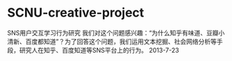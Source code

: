 SCNU-creative-project
=====================

SNS用户交互学习行为研究
我们对这个问题感兴趣：“为什么知乎有味道、豆瓣小清新、百度都知道”？为了回答这个问题，我们运用文本挖掘、社会网络分析等手段，研究人在知乎、百度知道等SNS平台上的行为。
                                                                                                              2013-7-23
